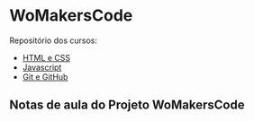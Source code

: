 # WoMakersCode
Repositório dos cursos:
- [HTML e CSS](https://alyanamacedo.github.io/womakerscode/cursoHTMLCSS/)
- [Javascript](https://alyanamacedo.github.io/womakerscode/cursoJavascript/projetoFinal/)
- [Git e GitHub](https://github.com/alyanamacedo/womakerscode/tree/master/cursoGitHub)

## Notas de aula do Projeto WoMakersCode

